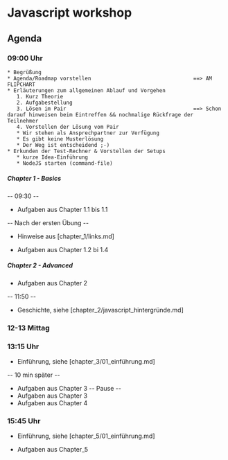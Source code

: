 # Javascript workshop

## Agenda

### 09:00 Uhr

    * Begrüßung
    * Agenda/Roadmap vorstellen                                 ==> AM FLIPCHART
    * Erläuterungen zum allgemeinen Ablauf und Vorgehen
       1. Kurz Theorie
       2. Aufgabestellung
       3. Lösen im Pair                                         ==> Schon darauf hinweisen beim Eintreffen && nochmalige Rückfrage der Teilnehmer
       4. Vorstellen der Lösung vom Pair
       * Wir stehen als Ansprechpartner zur Verfügung
       * Es gibt keine Musterlösung
       * Der Weg ist entscheidend ;-)
    * Erkunden der Test-Rechner & Vorstellen der Setups
       * kurze Idea-Einführung
       * NodeJS starten (command-file)

##### Chapter 1 - Basics

-- 09:30 --

   * Aufgaben aus Chapter 1.1 bis 1.1

   -- Nach der ersten Übung --

   * Hinweise aus [chapter_1/links.md]

   * Aufgaben aus Chapter 1.2 bi 1.4

##### Chapter 2 - Advanced

   * Aufgaben aus Chapter 2

-- 11:50 --

   * Geschichte, siehe [chapter_2/javascript_hintergründe.md]

### 12-13 Mittag

### 13:15 Uhr

   * Einführung, siehe [chapter_3/01_einführung.md]

-- 10 min später --

   * Aufgaben aus Chapter 3
-- Pause --
   * Aufgaben aus Chapter 3
   * Aufgaben aus Chapter 4


### 15:45 Uhr

   * Einführung, siehe [chapter_5/01_einführung.md]

   * Aufgaben aus Chapter_5
